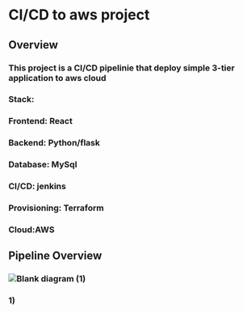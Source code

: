 # CI/CD to aws project


## Overview
### This project is a CI/CD pipelinie that deploy simple 3-tier application to aws cloud
### Stack:
### Frontend: React 
### Backend: Python/flask
### Database: MySql
### CI/CD: jenkins
### Provisioning: Terraform
### Cloud:AWS



## Pipeline Overview
### ![Blank diagram (1)](https://github.com/sloniecki/CICD-to-aws/assets/125316037/e56c665b-8a6a-47e7-be2d-fb1a2892475b)
### 1) 
 
    
